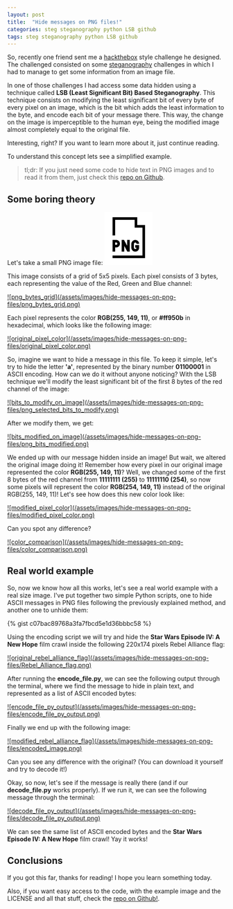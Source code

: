 ```yaml
---
layout: post
title:  "Hide messages on PNG files!"
categories: steg steganography python LSB github
tags: steg steganography python LSB github
---
```


So, recently one friend sent me a [hackthebox](https://www.hackthebox.eu/) style challenge he designed.
The challenged consisted on some [steganography](https://en.wikipedia.org/wiki/Steganography) challenges in which I had
to manage to get some information from an image file.

In one of those challenges I had access some data hidden using a technique called **LSB (Least Significant Bit) Based 
Steganography**. This technique consists on modifying the least significant bit of every byte of every pixel on an image,
which is the bit which adds the least information to the byte, and encode each bit of your message there. This way, the
change on the image is imperceptible to the human eye, being the modified image almost completely equal to the original
file.

Interesting, right? If you want to learn more about it, just continue reading.

To understand this concept lets see a simplified example. 

> tl;dr: If you just need some code to hide text in PNG images and to read it from them, just check this 
>[repo on Github](https://github.com/manglaneso/LSB-encode-decode).

## Some boring theory
Let's take a small PNG image file:
<a href="/assets/images/hide-messages-on-png-files/png_file.png">
![png_file](/assets/images/hide-messages-on-png-files/png_file.png)
</a> 

This image consists of a grid of 5x5 pixels. Each pixel consists of 3 bytes, each representing the value of the 
Red, Green and Blue channel:

<a href="/assets/images/hide-messages-on-png-files/png_bytes_grid.png">
![png_bytes_grid](/assets/images/hide-messages-on-png-files/png_bytes_grid.png) 
</a> 

 
Each pixel represents the color **RGB(255, 149, 11)**, or **#ff950b** in hexadecimal, which looks like the following image:

<a href="/assets/images/hide-messages-on-png-files/original_pixel_color.png">
![original_pixel_color](/assets/images/hide-messages-on-png-files/original_pixel_color.png) 
</a> 


So, imagine we want to hide a message in this file. To keep it simple, let's try to hide the letter **'a'**, 
represented by the binary number **01100001** in ASCII encoding. How can we do it without anyone noticing? With the
LSB technique we'll modify the least significant bit of the first 8 bytes of the red channel of the image:

<a href="/assets/images/hide-messages-on-png-files/png_selected_bits_to_modify.png">
![bits_to_modify_on_image](/assets/images/hide-messages-on-png-files/png_selected_bits_to_modify.png) 
</a> 

After we modify them, we get:

<a href="/assets/images/hide-messages-on-png-files/png_bits_modified.png">
![bits_modified_on_image](/assets/images/hide-messages-on-png-files/png_bits_modified.png) 
</a> 

We ended up with our message hidden inside an image! But wait, we altered the original image doing it! Remember how
every pixel in our original image represented the color **RGB(255, 149, 11)**? Well, we changed some of the first 8 bytes of
the red channel from **11111111 (255)** to **11111110 (254)**, so now some pixels will represent the color 
**RGB(254, 149, 11)** instead of the original RGB(255, 149, 11)! Let's see how does this new color look like:

<a href="/assets/images/hide-messages-on-png-files/modified_pixel_color.png">
![modified_pixel_color](/assets/images/hide-messages-on-png-files/modified_pixel_color.png) 
</a> 


Can you spot any difference?

<a href="/assets/images/hide-messages-on-png-files/color_comparison.png">
![color_comparison](/assets/images/hide-messages-on-png-files/color_comparison.png) 
</a> 

## Real world example

So, now we know how all this works, let's see a real world example with a real size image. I've put together two simple
Python scripts, one to hide ASCII messages in PNG files following the previously explained method, and another one to 
unhide them:

{% gist c07bac89768a3fa7fbcd5e1d36bbbc58 %}

Using the encoding script we will try and hide the **Star Wars Episode IV: A New Hope** film crawl inside the following
220x174 pixels Rebel Alliance flag:

<a href="/assets/images/hide-messages-on-png-files/Rebel_Alliance_flag.png">
![original_rebel_alliance_flag](/assets/images/hide-messages-on-png-files/Rebel_Alliance_flag.png)
</a> 

After running the **encode_file.py**, we can see the following output through the terminal, where we find the message
to hide in plain text, and represented as a list of ASCII encoded bytes:

<a href="/assets/images/hide-messages-on-png-files/encode_file_py_output.png">
![encode_file_py_output](/assets/images/hide-messages-on-png-files/encode_file_py_output.png)
</a> 

Finally we end up with the following image:

<a href="/assets/images/hide-messages-on-png-files/encoded_image.png">
![modified_rebel_alliance_flag](/assets/images/hide-messages-on-png-files/encoded_image.png)
</a> 

Can you see any difference with the original? (You can download it yourself and try to decode it!)

Okay, so now, let's see if the message is really there (and if our **decode_file.py** works properly). If we run
it, we can see the following message through the terminal:

<a href="/assets/images/hide-messages-on-png-files/decode_file_py_output.png">
![decode_file_py_output](/assets/images/hide-messages-on-png-files/decode_file_py_output.png)
</a> 

We can see the same list of ASCII encoded bytes and the **Star Wars Episode IV: A New Hope** film crawl! Yay it works!

## Conclusions

If you got this far, thanks for reading! I hope you learn something today.

Also, if you want easy access to the code, with the example image and the LICENSE and all that stuff, check the 
[repo on Github!](https://github.com/manglaneso/LSB-encode-decode). 

